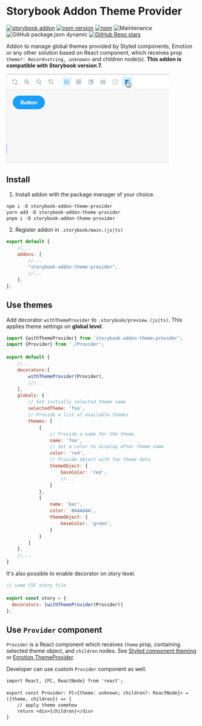 # Storybook Addon Theme Provider

[![storybook addon](https://raw.githubusercontent.com/storybookjs/brand/main/badge/badge-storybook.svg)](https://storybook.js.org/addons/storybook-addon-theme-provider)
[![npm version](https://badge.fury.io/js/storybook-addon-theme-provider.svg)](https://www.npmjs.com/package/storybook-addon-theme-provider)
[![npm](https://img.shields.io/npm/dm/storybook-addon-theme-provider)](http://npm-stats.org/#/storybook-addon-theme-provider)
![Maintenance](https://img.shields.io/maintenance/yes/2025)
![GitHub package.json dynamic](https://img.shields.io/github/package-json/types/morewings/storybook-addon-theme-provider)
[![GitHub Repo stars](https://img.shields.io/github/stars/morewings/storybook-addon-theme-provider?style=social)](https://github.com/morewings/storybook-addon-theme-provider)

Addon to manage global themes provided by Styled components, Emotion or any other solution based on React component, which receives prop `theme?: Record<string, unknown>` and children node(s). **This addon is compatible with Storybook version 7.**

<img src="./addon-demo-high.gif" alt="Storybook Addon theme-provider" width="429" height="234">

## Install

1. Install addon with the package manager of your choice.

```shell
npm i -D storybook-addon-theme-provider
yarn add -D storybook-addon-theme-provider
pnpm i -D storybook-addon-theme-provider
```

2. Register addon in `.storybook/main.(js|ts)`

```js
export default {
    //...
    addons: [
        //...
        "storybook-addon-theme-provider",
        //...
    ],
};
```

## Use themes

Add decorator `withThemeProvider` to `.storybook/preview.(js|ts)`. This applies theme settings on **global level**.

```js
import {withThemeProvider} from 'storybook-addon-theme-provider';
import {Provider} from './Provider';

export default {
    //...
    decorators:[
        withThemeProvider(Provider),
        ///...
    ],
    globals: {
        // Set initially selected theme name
        selectedTheme: 'foo',
        // Provide a list of available themes
        themes: [
            {
                // Provide a name for the theme.
                name: 'foo',
                // Set a color to display after theme name
                color: 'red',
                // Provide object with foo theme data
                themeObject: {
                    baseColor: 'red',
                    //...
                }
            },
            {
                name: 'bar',
                color: '#AAAAAA',
                themeObject: {
                    baseColor: 'green',
                }
            }
        ]
    },
    //...
}
```

It's also possible to enable decorator on story level.

```js
// some CSF story file

export const story = {
  decorators: [withThemeProvider(Provider)]
};
```

## Use `Provider` component

`Provider` is a React component which receives `theme` prop, containing selected theme object, and `children` nodes. See [Styled component theming](https://styled-components.com/docs/advanced#theming) or [Emotion
ThemeProvider](https://emotion.sh/docs/theming#themeprovider-reactcomponenttype).

Developer can use custom `Provider` component as well.

```tsx
import React, {FC, ReactNode} from 'react';

export const Provider: FC<{theme: unknown; children?: ReactNode}> = ({theme, children}) => {
    // apply theme somehow
    return <div>{children}</div>
}
```



